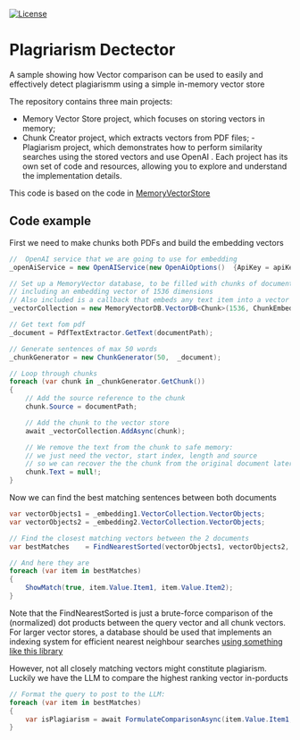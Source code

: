 [![License](https://img.shields.io/badge/license-MIT-blue.svg)](LICENSE)

# Plagriarism Dectector
A sample showing how Vector comparison can be used to easily and effectively detect plagiarismm using a  simple in-memory vector store 

The repository contains three main projects:
- Memory Vector Store project, which focuses on storing vectors in memory;
- Chunk Creator project, which extracts vectors from PDF files;
-Plagiarism project, which demonstrates how to perform similarity searches using the stored vectors and use OpenAI . Each project has its own set of code and resources, allowing you to explore and understand the implementation details.

 This code is based on the code in [MemoryVectorStore](https://github.com/thijse/MemoryVectorStore)


## Code example

First we need to make chunks both PDFs and build the embedding vectors

```cs
//  OpenAI service that we are going to use for embedding
_openAiService = new OpenAIService(new OpenAiOptions()  {ApiKey = apiKey });

// Set up a MemoryVector database, to be filled with chunks of documents
// including an embedding vector of 1536 dimensions
// Also included is a callback that embeds any text item into a vector
_vectorCollection = new MemoryVectorDB.VectorDB<Chunk>(1536, ChunkEmbedingAsync);

// Get text fom pdf 
_document = PdfTextExtractor.GetText(documentPath);

// Generate sentences of max 50 words
_chunkGenerator = new ChunkGenerator(50,  _document);

// Loop through chunks
foreach (var chunk in _chunkGenerator.GetChunk())
{
    // Add the source reference to the chunk
    chunk.Source = documentPath;

    // Add the chunk to the vector store
    await _vectorCollection.AddAsync(chunk);

    // We remove the text from the chunk to safe memory:
    // we just need the vector, start index, length and source
    // so we can recover the the chunk from the original document later
    chunk.Text = null!;
}
```

Now we can find the best matching sentences between both documents

```cs
var vectorObjects1 = _embedding1.VectorCollection.VectorObjects;
var vectorObjects2 = _embedding2.VectorCollection.VectorObjects;

// Find the closest matching vectors between the 2 documents
var bestMatches    = FindNearestSorted(vectorObjects1, vectorObjects2, 100);

// And here they are
foreach (var item in bestMatches)
{
    ShowMatch(true, item.Value.Item1, item.Value.Item2);
}
```
Note that the FindNearestSorted is just a brute-force comparison of the (normalized) dot products between the query vector and all chunk vectors. For larger vector stores,  a database should be used that implements an indexing system for efficient nearest neighbour searches  [using something like this library](https://github.com/curiosity-ai/hnsw-sharp)

However, not all closely matching vectors might constitute plagiarism. Luckily we have the LLM to compare the highest ranking vector in-porducts

```cs
// Format the query to post to the LLM:
foreach (var item in bestMatches)
{
	var isPlagiarism = await FormulateComparisonAsync(item.Value.Item1, item.Value.Item2);
}
```

